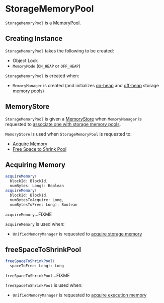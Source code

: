# StorageMemoryPool

`StorageMemoryPool` is a [MemoryPool](MemoryPool.md).

## Creating Instance

`StorageMemoryPool` takes the following to be created:

* <span id="lock"> Object Lock
* <span id="memoryMode"> `MemoryMode` (`ON_HEAP` or `OFF_HEAP`)

`StorageMemoryPool` is created when:

* `MemoryManager` is created (and initializes [on-heap](MemoryManager.md#onHeapStorageMemoryPool) and [off-heap](MemoryManager.md#offHeapStorageMemoryPool) storage memory pools)

## <span id="_memoryStore"><span id="memoryStore"><span id="setMemoryStore"> MemoryStore

`StorageMemoryPool` is given a [MemoryStore](../storage/MemoryStore.md) when `MemoryManager` is requested to [associate one with storage memory pools](MemoryManager.md#setMemoryStore).

`MemoryStore` is used when `StorageMemoryPool` is requested to:

* [Acquire Memory](#acquireMemory)
* [Free Space to Shrink Pool](#freeSpaceToShrinkPool)

## <span id="acquireMemory"> Acquiring Memory

```scala
acquireMemory(
  blockId: BlockId,
  numBytes: Long): Boolean
acquireMemory(
  blockId: BlockId,
  numBytesToAcquire: Long,
  numBytesToFree: Long): Boolean
```

`acquireMemory`...FIXME

`acquireMemory` is used when:

* `UnifiedMemoryManager` is requested to [acquire storage memory](UnifiedMemoryManager.md#acquireStorageMemory)

## <span id="freeSpaceToShrinkPool"> freeSpaceToShrinkPool

```scala
freeSpaceToShrinkPool(
  spaceToFree: Long): Long
```

`freeSpaceToShrinkPool`...FIXME

`freeSpaceToShrinkPool` is used when:

* `UnifiedMemoryManager` is requested to [acquire execution memory](UnifiedMemoryManager.md#acquireExecutionMemory)

